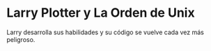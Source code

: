 # Larry Plotter y La Orden de Unix

Larry desarrolla sus habilidades y su código se vuelve cada vez más peligroso.
